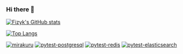 ### Hi there 👋

[![Fizyk's GitHub stats](https://github-readme-stats.vercel.app/api?username=fizyk&show_icons=true&count_private=true)](https://github.com/fizyk)

[![Top Langs](https://github-readme-stats.vercel.app/api/top-langs/?username=fizyk&show_icons=true&count_private=true&hide=php)](https://github.com/fizyk)

[![mirakuru](https://github-readme-stats.vercel.app/api/pin/?username=ClearcodeHQ&repo=mirakuru)](https://github.com/ClearcodeHQ/mirakuru)
[![pytest-postgresql](https://github-readme-stats.vercel.app/api/pin/?username=ClearcodeHQ&repo=pytest-postgresql)](https://github.com/ClearcodeHQ/pytest-postgresql)
[![pytest-redis](https://github-readme-stats.vercel.app/api/pin/?username=ClearcodeHQ&repo=pytest-redis)](https://github.com/ClearcodeHQ/pytest-redis)
[![pytest-elasticsearch](https://github-readme-stats.vercel.app/api/pin/?username=ClearcodeHQ&repo=pytest-elasticsearch)](https://github.com/ClearcodeHQ/pytest-elasticsearch)

<!--
**fizyk/fizyk** is a ✨ _special_ ✨ repository because its `README.md` (this file) appears on your GitHub profile.

More stats: https://github.com/anuraghazra/github-readme-stats

Here are some ideas to get you started:

- 🔭 I’m currently working on ...
- 🌱 I’m currently learning ...
- 👯 I’m looking to collaborate on ...
- 🤔 I’m looking for help with ...
- 💬 Ask me about ...
- 📫 How to reach me: ...
- 😄 Pronouns: ...
- ⚡ Fun fact: ...
-->
